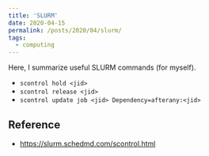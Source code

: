 ```yaml
---
title: 'SLURM'
date: 2020-04-15
permalink: /posts/2020/04/slurm/
tags:
  - computing
---
```


Here, I summarize useful SLURM commands (for myself).

- `scontrol hold <jid>`
- `scontrol release <jid>`
- `scontrol update job <jid> Dependency=afterany:<jid>`

## Reference
- https://slurm.schedmd.com/scontrol.html
